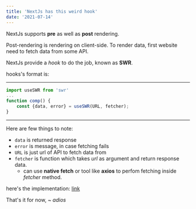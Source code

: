 ```yaml
---
title: 'NextJs has this weird hook'
date: '2021-07-14'
---
```


NextJs supports **pre** as well as **post** rendering.

Post-rendering is rendering on client-side.
To render data, first website need to fetch data from some API.

NextJs provide a *hook* to do the job, known as **SWR**.

hooks's format is:

---
```js
import useSWR from 'swr'
...
function comp() {
    const {data, error} = useSWR(URL, fetcher);
}
```
---

Here are few things to note:

*   `data` is returned response
*   `error` is message, in case fetching fails
*   `URL` is just url of API to fetch data from
*   `fetcher` is function which takes *url* as argument and return response data.
    *   can use **native fetch** or tool like **axios** to perfom fetching inside *fetcher* method.

here's the implementation: [link](/random_person)

That's it for now,
*~ adios*